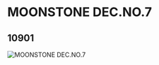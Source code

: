 # MOONSTONE DEC.NO.7
## 10901
![MOONSTONE DEC.NO.7](https://lc-www-live-s.legocdn.com/media/bricks/5/2/6008325.jpg)